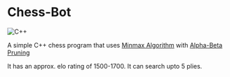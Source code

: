 # Chess-Bot

![C++](https://img.shields.io/badge/c++-%2300599C.svg?style=for-the-badge&logo=c%2B%2B&logoColor=white)

A simple C++ chess program that uses [Minmax Algorithm](https://en.wikipedia.org/wiki/Minimax) with [Alpha-Beta Pruning](https://en.wikipedia.org/wiki/Alpha%E2%80%93beta_pruning)

It has an approx. elo rating of 1500-1700. It can search upto 5 plies.


